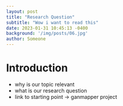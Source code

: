 ```yaml
---
layout: post
title: "Research Question"
subtitle: "Wow i want to read this"
date: 2023-01-31 10:45:13 -0400
background: '/img/posts/06.jpg'
author: Someone
---
```

# Introduction
* why is our topic relevant 
* what is our research question
* link to starting point -> ganmapper project
